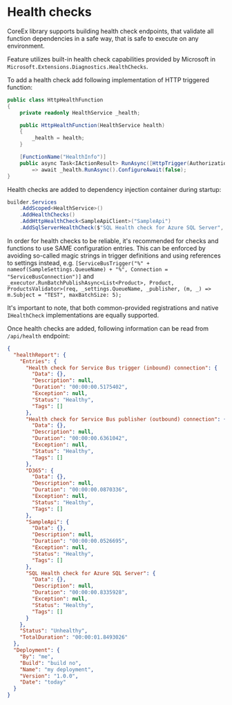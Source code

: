 # Health checks

CoreEx library supports building health check endpoints, that validate all function dependencies in a safe way, that is safe to execute on any environment.

Feature utilizes built-in health check capabilities provided by Microsoft in `Microsoft.Extensions.Diagnostics.HealthChecks`.

To add a health check add following implementation of HTTP triggered function:

```csharp
public class HttpHealthFunction
{
    private readonly HealthService _health;

    public HttpHealthFunction(HealthService health)
    {
        _health = health;
    }

    [FunctionName("HealthInfo")]
    public async Task<IActionResult> RunAsync([HttpTrigger(AuthorizationLevel.Function, "get", Route = "health")] HttpRequest req)
        => await _health.RunAsync().ConfigureAwait(false);
}
```

Health checks are added to dependency injection container during startup:

```csharp
builder.Services
    .AddScoped<HealthService>()
    .AddHealthChecks()
    .AddHttpHealthCheck<SampleApiClient>("SampleApi")
    .AddSqlServerHealthCheck($"SQL Health check for Azure SQL Server", "SqlConnection");
```

In order for health checks to be reliable, it's recommended for checks and functions to use SAME configuration entries. This can be enforced by avoiding so-called magic strings in trigger definitions and using references to settings instead, e.g. `[ServiceBusTrigger("%" + nameof(SampleSettings.QueueName) + "%", Connection = "ServiceBusConnection")]` and `_executor.RunBatchPublishAsync<List<Product>, Product, ProductsValidator>(req, _settings.QueueName, _publisher, (m, _) => m.Subject = "TEST", maxBatchSize: 5);`

It's important to note, that both common-provided registrations and native `IHealthCheck` implementations are equally supported.

Once health checks are added, following information can be read from `/api/health` endpoint:

```json
{
  "healthReport": {
    "Entries": {
      "Health check for Service Bus trigger (inbound) connection": {
        "Data": {},
        "Description": null,
        "Duration": "00:00:00.5175402",
        "Exception": null,
        "Status": "Healthy",
        "Tags": []
      },
      "Health check for Service Bus publisher (outbound) connection": {
        "Data": {},
        "Description": null,
        "Duration": "00:00:00.6361042",
        "Exception": null,
        "Status": "Healthy",
        "Tags": []
      },
      "D365": {
        "Data": {},
        "Description": null,
        "Duration": "00:00:00.0870336",
        "Exception": null,
        "Status": "Healthy",
        "Tags": []
      },
      "SampleApi": {
        "Data": {},
        "Description": null,
        "Duration": "00:00:00.0526695",
        "Exception": null,
        "Status": "Healthy",
        "Tags": []
      },
      "SQL Health check for Azure SQL Server": {
        "Data": {},
        "Description": null,
        "Duration": "00:00:00.8335928",
        "Exception": null,
        "Status": "Healthy",
        "Tags": []
      }
    },
    "Status": "Unhealthy",
    "TotalDuration": "00:00:01.8493026"
  },
  "Deployment": {
    "By": "me",
    "Build": "build no",
    "Name": "my deployment",
    "Version": "1.0.0",
    "Date": "today"
  }
}
```
